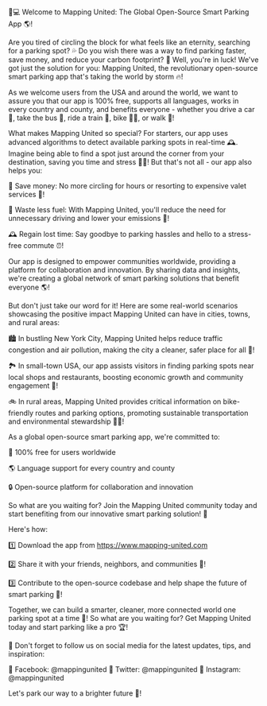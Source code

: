 🚗💻 Welcome to Mapping United: The Global Open-Source Smart Parking App 🌎!

Are you tired of circling the block for what feels like an eternity, searching for a parking spot? 💦 Do you wish there was a way to find parking faster, save money, and reduce your carbon footprint? 🌟 Well, you're in luck! We've got just the solution for you: Mapping United, the revolutionary open-source smart parking app that's taking the world by storm 🔥!

As we welcome users from the USA and around the world, we want to assure you that our app is 100% free, supports all languages, works in every country and county, and benefits everyone - whether you drive a car 🚗, take the bus 🚌, ride a train 🚂, bike 🚴‍♀️, or walk 👣!

What makes Mapping United so special? For starters, our app uses advanced algorithms to detect available parking spots in real-time 🕰️. Imagine being able to find a spot just around the corner from your destination, saving you time and stress 💆‍♀️! But that's not all - our app also helps you:

💸 Save money: No more circling for hours or resorting to expensive valet services 💸!

🌿 Waste less fuel: With Mapping United, you'll reduce the need for unnecessary driving and lower your emissions 🌲!

🕰️ Regain lost time: Say goodbye to parking hassles and hello to a stress-free commute ⏰!

Our app is designed to empower communities worldwide, providing a platform for collaboration and innovation. By sharing data and insights, we're creating a global network of smart parking solutions that benefit everyone 🌎!

But don't just take our word for it! Here are some real-world scenarios showcasing the positive impact Mapping United can have in cities, towns, and rural areas:

🏙️ In bustling New York City, Mapping United helps reduce traffic congestion and air pollution, making the city a cleaner, safer place for all 🌃!

🏞️ In small-town USA, our app assists visitors in finding parking spots near local shops and restaurants, boosting economic growth and community engagement 💸!

🚲 In rural areas, Mapping United provides critical information on bike-friendly routes and parking options, promoting sustainable transportation and environmental stewardship 🚴‍♂️!

As a global open-source smart parking app, we're committed to:

💯 100% free for users worldwide

🌎 Language support for every country and county

🔒 Open-source platform for collaboration and innovation

So what are you waiting for? Join the Mapping United community today and start benefiting from our innovative smart parking solution! 🎉

Here's how:

1️⃣ Download the app from https://www.mapping-united.com

2️⃣ Share it with your friends, neighbors, and communities 🤩!

3️⃣ Contribute to the open-source codebase and help shape the future of smart parking 🚀!

Together, we can build a smarter, cleaner, more connected world one parking spot at a time 💪! So what are you waiting for? Get Mapping United today and start parking like a pro 🏆!

🎉 Don't forget to follow us on social media for the latest updates, tips, and inspiration:

📱 Facebook: @mappingunited
📱 Twitter: @mappingunited
📱 Instagram: @mappingunited

Let's park our way to a brighter future 🌟!